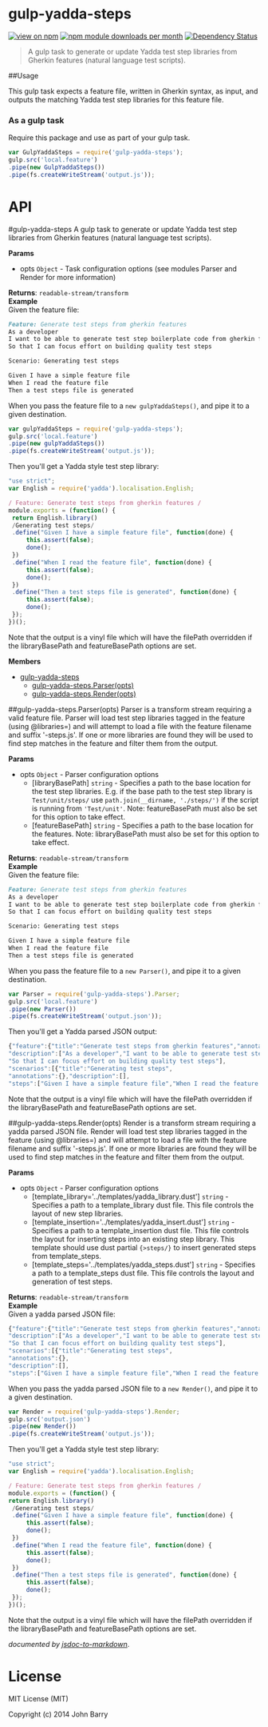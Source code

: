 # gulp-yadda-steps
[![view on npm](http://img.shields.io/npm/v/gulp-yadda-steps.svg)](https://www.npmjs.org/package/gulp-yadda-steps)
[![npm module downloads per month](http://img.shields.io/npm/dm/gulp-yadda-steps.svg)](https://www.npmjs.org/package/gulp-yadda-steps)
[![Dependency Status](https://david-dm.org/Cellarise/gulp-yadda-steps.svg)](https://david-dm.org/Cellarise/gulp-yadda-steps)

> A gulp task to generate or update Yadda test step libraries from Gherkin features (natural language test scripts).


##Usage 

This gulp task expects a feature file, written in Gherkin syntax, as input, and outputs the matching Yadda test step libraries for this feature file.

### As a gulp task

Require this package and use as part of your gulp task.

```js
var GulpYaddaSteps = require('gulp-yadda-steps');
gulp.src('local.feature')
.pipe(new GulpYaddaSteps())
.pipe(fs.createWriteStream('output.js'));
```


# API
<a name="module_gulp-yadda-steps"></a>
#gulp-yadda-steps
A gulp task to generate or update Yadda test step libraries from Gherkin features (natural language test scripts).

**Params**

- opts `Object` - Task configuration options (see modules Parser and Render for more information)  

**Returns**: `readable-stream/transform`  
**Example**  
Given the feature file:

```markdown
Feature: Generate test steps from gherkin features
As a developer
I want to be able to generate test step boilerplate code from gherkin features
So that I can focus effort on building quality test steps

Scenario: Generating test steps

Given I have a simple feature file
When I read the feature file
Then a test steps file is generated
```

When you pass the feature file to a `new gulpYaddaSteps()`, and pipe it to a given destination.

```js
var gulpYaddaSteps = require('gulp-yadda-steps');
gulp.src('local.feature')
.pipe(new gulpYaddaSteps())
.pipe(fs.createWriteStream('output.js'));
```

Then you'll get a Yadda style test step library:

```js
"use strict";
var English = require('yadda').localisation.English;

/ Feature: Generate test steps from gherkin features /
module.exports = (function() {
 return English.library()
 /Generating test steps/
 .define("Given I have a simple feature file", function(done) {
     this.assert(false);
     done();
 })
 .define("When I read the feature file", function(done) {
     this.assert(false);
     done();
 })
 .define("Then a test steps file is generated", function(done) {
     this.assert(false);
     done();
 });
})();
```

Note that the output is a vinyl file which will have the filePath overridden if the libraryBasePath and featureBasePath options are set.

**Members**

* [gulp-yadda-steps](#module_gulp-yadda-steps)
  * [gulp-yadda-steps.Parser(opts)](#module_gulp-yadda-steps.Parser)
  * [gulp-yadda-steps.Render(opts)](#module_gulp-yadda-steps.Render)

<a name="module_gulp-yadda-steps.Parser"></a>
##gulp-yadda-steps.Parser(opts)
Parser is a transform stream requiring a valid feature file.  Parser will load test step libraries tagged in the
feature (using @libraries=) and will attempt to load a file with the feature filename and suffix '-steps.js'.
If one or more libraries are found they will be used to find step matches in the feature and filter them from the output.

**Params**

- opts `Object` - Parser configuration options  
  - \[libraryBasePath\] `string` - Specifies a path to the base location for the test step libraries.
E.g. if the base path to the test step library is `Test/unit/steps/` use `path.join(__dirname, './steps/')`
if the script is running from `'Test/unit'`.
Note: featureBasePath must also be set for this option to take effect.  
  - \[featureBasePath\] `string` - Specifies a path to the base location for the features.
Note: libraryBasePath must also be set for this option to take effect.  

**Returns**: `readable-stream/transform`  
**Example**  
Given the feature file:

```markdown
Feature: Generate test steps from gherkin features
As a developer
I want to be able to generate test step boilerplate code from gherkin features
So that I can focus effort on building quality test steps

Scenario: Generating test steps

Given I have a simple feature file
When I read the feature file
Then a test steps file is generated
```

When you pass the feature file to a `new Parser()`, and pipe it to a given destination.

```js
var Parser = require('gulp-yadda-steps').Parser;
gulp.src('local.feature')
.pipe(new Parser())
.pipe(fs.createWriteStream('output.json'));
```

Then you'll get a Yadda parsed JSON output:

```js
{"feature":{"title":"Generate test steps from gherkin features","annotations":{},
"description":["As a developer","I want to be able to generate test step boilerplate code from gherkin features",
"So that I can focus effort on building quality test steps"],
"scenarios":[{"title":"Generating test steps",
"annotations":{},"description":[],
"steps":["Given I have a simple feature file","When I read the feature file","Then a test steps file is generated"]}]}}
```

Note that the output is a vinyl file which will have the filePath overridden if the libraryBasePath and featureBasePath options are set.

<a name="module_gulp-yadda-steps.Render"></a>
##gulp-yadda-steps.Render(opts)
Render is a transform stream requiring a yadda parsed JSON file.  Render will load test step libraries tagged in the
feature (using @libraries=) and will attempt to load a file with the feature filename and suffix '-steps.js'.
If one or more libraries are found they will be used to find step matches in the feature and filter them from the output.

**Params**

- opts `Object` - Parser configuration options  
  - \[template_library='../templates/yadda_library.dust'\] `string` - Specifies a path to a template_library dust file. This file controls the layout of new step libraries.  
  - \[template_insertion='../templates/yadda_insert.dust'\] `string` - Specifies a path to a template_insertion dust file.
This file controls the layout for inserting steps into an existing step library.
This template should use dust partial `{>steps/}` to insert generated steps from template_steps.  
  - \[template_steps='../templates/yadda_steps.dust'\] `string` - Specifies a path to a template_steps dust file. This file controls the layout and generation of test steps.  

**Returns**: `readable-stream/transform`  
**Example**  
Given a yadda parsed JSON file:

```js
{"feature":{"title":"Generate test steps from gherkin features","annotations":{},
"description":["As a developer","I want to be able to generate test step boilerplate code from gherkin features",
"So that I can focus effort on building quality test steps"],
"scenarios":[{"title":"Generating test steps",
"annotations":{},
"description":[],
"steps":["Given I have a simple feature file","When I read the feature file","Then a test steps file is generated"]}]}}
```

 When you pass the yadda parsed JSON file to a `new Render()`, and pipe it to a given destination.

```js
var Render = require('gulp-yadda-steps').Render;
gulp.src('output.json')
.pipe(new Render())
.pipe(fs.createWriteStream('output.js'));
```

 Then you'll get a Yadda style test step library:

```js
"use strict";
var English = require('yadda').localisation.English;

/ Feature: Generate test steps from gherkin features /
module.exports = (function() {
return English.library()
 /Generating test steps/
 .define("Given I have a simple feature file", function(done) {
     this.assert(false);
     done();
 })
 .define("When I read the feature file", function(done) {
     this.assert(false);
     done();
 })
 .define("Then a test steps file is generated", function(done) {
     this.assert(false);
     done();
 });
})();
```

 Note that the output is a vinyl file which will have the filePath overridden if the libraryBasePath and featureBasePath options are set.


*documented by [jsdoc-to-markdown](https://github.com/75lb/jsdoc-to-markdown)*.


# License

MIT License (MIT)

Copyright (c) 2014 John Barry